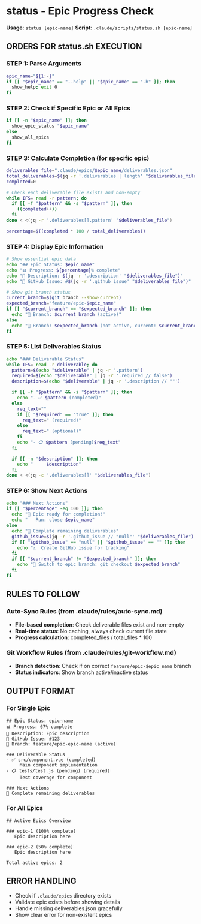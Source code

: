 # status - Epic Progress Check

**Usage**: `status [epic-name]`
**Script**: `.claude/scripts/status.sh [epic-name]`

## ORDERS FOR status.sh EXECUTION

### STEP 1: Parse Arguments
```bash
epic_name="${1:-}"
if [[ "$epic_name" == "--help" || "$epic_name" == "-h" ]]; then
  show_help; exit 0
fi
```

### STEP 2: Check if Specific Epic or All Epics
```bash
if [[ -n "$epic_name" ]]; then
  show_epic_status "$epic_name"
else
  show_all_epics
fi
```

### STEP 3: Calculate Completion (for specific epic)
```bash
deliverables_file=".claude/epics/$epic_name/deliverables.json"
total_deliverables=$(jq -r '.deliverables | length' "$deliverables_file")
completed=0

# Check each deliverable file exists and non-empty
while IFS= read -r pattern; do
  if [[ -f "$pattern" && -s "$pattern" ]]; then
    ((completed++))
  fi
done < <(jq -r '.deliverables[].pattern' "$deliverables_file")

percentage=$((completed * 100 / total_deliverables))
```

### STEP 4: Display Epic Information
```bash
# Show essential epic data
echo "## Epic Status: $epic_name"
echo "📊 Progress: ${percentage}% complete"
echo "📝 Description: $(jq -r '.description' "$deliverables_file")"
echo "🔗 GitHub Issue: #$(jq -r '.github_issue' "$deliverables_file")"

# Show git branch status
current_branch=$(git branch --show-current)
expected_branch="feature/epic-$epic_name"
if [[ "$current_branch" == "$expected_branch" ]]; then
  echo "🌿 Branch: $current_branch (active)"
else
  echo "🌿 Branch: $expected_branch (not active, current: $current_branch)"
fi
```

### STEP 5: List Deliverables Status
```bash
echo "### Deliverable Status"
while IFS= read -r deliverable; do
  pattern=$(echo "$deliverable" | jq -r '.pattern')
  required=$(echo "$deliverable" | jq -r '.required // false')
  description=$(echo "$deliverable" | jq -r '.description // ""')

  if [[ -f "$pattern" && -s "$pattern" ]]; then
    echo "- ✅ $pattern (completed)"
  else
    req_text=""
    if [[ "$required" == "true" ]]; then
      req_text=" (required)"
    else
      req_text=" (optional)"
    fi
    echo "- 📋 $pattern (pending)$req_text"
  fi

  if [[ -n "$description" ]]; then
    echo "     $description"
  fi
done < <(jq -c '.deliverables[]' "$deliverables_file")
```

### STEP 6: Show Next Actions
```bash
echo "### Next Actions"
if [[ "$percentage" -eq 100 ]]; then
  echo "🎉 Epic ready for completion!"
  echo "   Run: close $epic_name"
else
  echo "🎯 Complete remaining deliverables"
  github_issue=$(jq -r '.github_issue // "null"' "$deliverables_file")
  if [[ "$github_issue" == "null" || "$github_issue" == "" ]]; then
    echo "⚠️  Create GitHub issue for tracking"
  fi
  if [[ "$current_branch" != "$expected_branch" ]]; then
    echo "🌿 Switch to epic branch: git checkout $expected_branch"
  fi
fi
```

## RULES TO FOLLOW

### Auto-Sync Rules (from .claude/rules/auto-sync.md)
- **File-based completion**: Check deliverable files exist and non-empty
- **Real-time status**: No caching, always check current file state
- **Progress calculation**: completed_files / total_files * 100

### Git Workflow Rules (from .claude/rules/git-workflow.md)
- **Branch detection**: Check if on correct `feature/epic-$epic_name` branch
- **Status indicators**: Show branch active/inactive status

## OUTPUT FORMAT

### For Single Epic
```
## Epic Status: epic-name
📊 Progress: 67% complete
📝 Description: Epic description
🔗 GitHub Issue: #123
🌿 Branch: feature/epic-epic-name (active)

### Deliverable Status
- ✅ src/component.vue (completed)
     Main component implementation
- 📋 tests/test.js (pending) (required)
     Test coverage for component

### Next Actions
🎯 Complete remaining deliverables
```

### For All Epics
```
## Active Epics Overview

### epic-1 (100% complete)
   Epic description here

### epic-2 (50% complete)
   Epic description here

Total active epics: 2
```

## ERROR HANDLING
- Check if `.claude/epics` directory exists
- Validate epic exists before showing details
- Handle missing deliverables.json gracefully
- Show clear error for non-existent epics